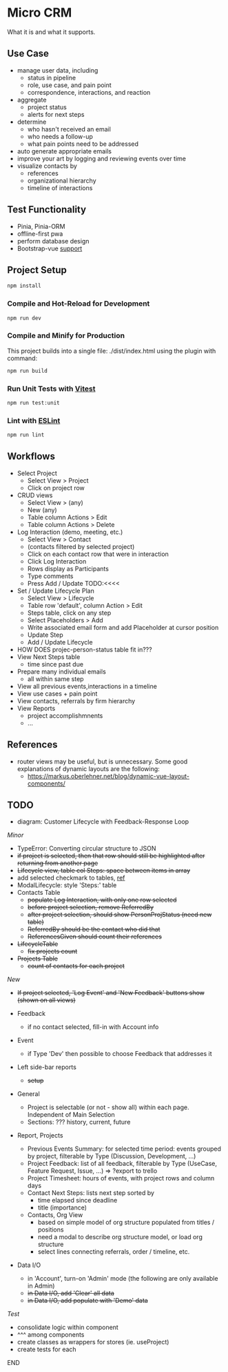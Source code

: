

# Micro CRM

What it is and what it supports.


## Use Case

* manage user data, including
  - status in pipeline
  - role, use case, and pain point
  - correspondence, interactions, and reaction
* aggregate
  - project status
  - alerts for next steps
* determine
  - who hasn't received an email
  - who needs a follow-up
  - what pain points need to be addressed
* auto generate appropriate emails
* improve your art by logging and reviewing events over time
* visualize contacts by
  - references
  - organizational hierarchy
  - timeline of interactions


## Test Functionality

* Pinia, Pinia-ORM
* offline-first pwa
* perform database design
* Bootstrap-vue [support](https://bootstrap-vue.org/vue3) 


## Project Setup

```sh
npm install
```

### Compile and Hot-Reload for Development

```sh
npm run dev
```

### Compile and Minify for Production

This project builds into a single file: ./dist/index.html using the plugin with command:

```sh
npm run build
```

### Run Unit Tests with [Vitest](https://vitest.dev/)

```sh
npm run test:unit
```

### Lint with [ESLint](https://eslint.org/)

```sh
npm run lint
```


## Workflows

* Select Project
  - Select View > Project
  - Click on project row
* CRUD views
  - Select View > (any)
  - New (any)
  - Table column Actions > Edit
  - Table column Actions > Delete
* Log Interaction (demo, meeting, etc.)
  - Select View > Contact
  - (contacts filtered by selected project) 
  - Click on each contact row that were in interaction
  - Click Log Interaction
  - Rows display as Participants
  - Type comments
  - Press Add / Update  TODO:<<<<
* Set / Update Lifecycle Plan
  - Select View > Lifecycle
  - Table row 'default', column Action > Edit
  - Steps table, click on any step
  - Select Placeholders > Add
  - Write associated email form and add Placeholder at cursor position
  - Update Step
  - Add / Update Lifecycle
* HOW DOES projec-person-status table fit in???
* View Next Steps table
  - time since past due
* Prepare many individual emails
  - all within same step
* View all previous events,interactions in a timeline
* View use cases + pain point
* View contacts, referrals by firm hierarchy
* View Reports
  - project accomplishmnents
  - ...




## References

* router views may be useful, but is unnecessary.  Some good explanations of dynamic layouts are the following:
  - https://markus.oberlehner.net/blog/dynamic-vue-layout-components/



## TODO

* diagram: Customer Lifecycle with Feedback-Response Loop


_Minor_

* TypeError: Converting circular structure to JSON
* ~~if project is selected, then that row should still be highlighted after returning from another page~~
* ~~Lifecycle view, table col Steps: space between items in array~~
* add selected checkmark to tables, [ref](https://stackoverflow.com/questions/66669105/how-do-i-get-the-indices-of-current-selected-rows-in-bootstrap-vues-table-when)
* ModalLifecycle: style 'Steps:' table
* Contacts Table
  - ~~populate Log Interaction, with only one row selected~~
  - ~~before project selection, remove ReferredBy~~
  - ~~after project selection, should show PersonProjStatus (need new table)~~
  - ~~ReferredBy should be the contact who did that~~
  - ~~ReferencesGiven should count their references~~
* ~~LifecycleTable~~
  - ~~fix projects count~~
* ~~Projects Table~~
  - ~~count of contacts for each project~~


_New_

* ~~If project selected, 'Log Event' and 'New Feedback' buttons show (shown on all views)~~
* Feedback
  - if no contact selected, fill-in with Account info
* Event 
  - if Type 'Dev' then possible to choose Feedback that addresses it

* Left side-bar reports
  - ~~setup~~
* General
  - Project is selectable (or not - show all) within each page.  Independent of Main Selection
  - Sections: ??? history, current, future
* Report, Projects
  - Previous Events Summary: for selected time period: events grouped by project, filterable by Type (Discussion, Development, ...)
  - Project Feedback: list of all feedback, filterable by Type (UseCase, Feature Request, Issue, ...) => ?export to trello
  - Project Timesheet: hours of events, with project rows and column days
  - Contact Next Steps: lists next step sorted by
    + time elapsed since deadline
    + title (importance)
  - Contacts, Org View
    + based on simple model of org structure populated from titles / positions
    + need a modal to describe org structure model, or load org structure
    + select lines connecting referrals, order / timeline, etc.
    
* Data I/O
  - in 'Account', turn-on 'Admin' mode (the following are only available in Admin)
  - ~~in Data I/O, add 'Clear' all data~~ 
  - ~~in Data I/O, add populate with 'Demo' data~~


_Test_

* consolidate logic within component
* ^^^ among components
* create classes as wrappers for stores (ie. useProject)
* create tests for each













END

